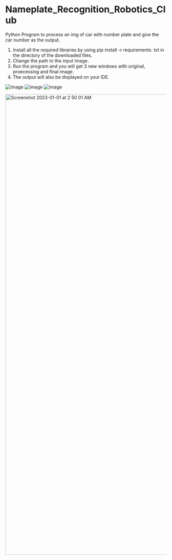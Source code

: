 # Nameplate_Recognition_Robotics_Club
 Python Program to process an img of car with number plate and give the car number as the output.
1) Install all the required libraries by using pip install -r requirements. txt in the directory of the downloaded files.
2) Change the path to the input image.
3) Run the program and you will get 3 new windows with original, proecessing and final image.
4) The output will also be displayed on your IDE.

![image](https://user-images.githubusercontent.com/73647801/210156053-6c129f46-daa2-4fa9-9ec9-bcc57af70103.png)
![image](https://user-images.githubusercontent.com/73647801/210156061-89649bda-3582-4fe3-a30f-eecb11c68f48.png)
![image](https://user-images.githubusercontent.com/73647801/210156063-43d4215d-1ecc-4b10-b4f0-44a962d1d6f8.png)

<img width="1440" alt="Screenshot 2023-01-01 at 2 50 01 AM" src="https://user-images.githubusercontent.com/73647801/210155811-f3a33c26-406b-4c09-b4f3-c9486850afbe.png">






